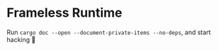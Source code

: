 # Frameless Runtime

Run `cargo doc --open --document-private-items --no-deps`, and start hacking 🚀
